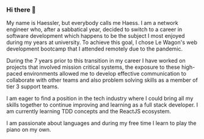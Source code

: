 ### Hi there 👋

My name is Haessler, but everybody calls me Haess. I am a network engineer who, after a sabbatical year, decided to switch to a career in software development which happens to be the subject I most enjoyed during my years at university. To achieve this goal, I chose Le Wagon's web development bootcamp that I attended remotely due to the pandemic.

During the 7 years prior to this transition in my career I have worked on projects that involved mission critical systems, the exposure to these high-paced environments allowed me to develop effective communication to collaborate with other teams and also problem solving skills as a member of tier 3 support teams.

I am eager to find a position in the tech industry where I could bring all my skills together to continue improving and learning as a full stack developer. I am currently learning TDD concepts and the ReactJS ecosystem.

I am passionate about languages and during my free time I learn to play the piano on my own.

<!--
**haessr/haessr** is a ✨ _special_ ✨ repository because its `README.md` (this file) appears on your GitHub profile.

Here are some ideas to get you started:

- 🔭 I’m currently working on ...
- 🌱 I’m currently learning ...
- 👯 I’m looking to collaborate on ...
- 🤔 I’m looking for help with ...
- 💬 Ask me about ...
- 📫 How to reach me: ...
- 😄 Pronouns: ...
- ⚡ Fun fact: ...
-->
